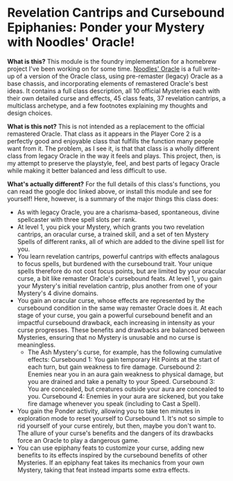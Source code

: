 # Revelation Cantrips and Cursebound Epiphanies: Ponder your Mystery with Noodles' Oracle!
<p><strong>What is this?</strong> This module is the foundry implementation for a homebrew project I've been working on for some time. <a title="Ponder Your Mystery: Noodles' Oracle" href="https://docs.google.com/document/d/1qgNQzsxTVbCRRbDb1S2a-OugyhG0e7jBp8i8QbVDJOE/edit?usp=sharing" target="_blank" rel="noopener">Noodles' Oracle</a> is a full write-up of a version of the Oracle class, using pre-remaster (legacy) Oracle as a base chassis, and incorporating elements of remastered Oracle's best ideas. It contains a full class description, all 10 official Mysteries each with their own detailed curse and effects, 45 class feats, 37 revelation cantrips, a multiclass archetype, and a few footnotes explaining my thoughts and design choices.</p>
<p><strong>What is this not?</strong> This is not intended as a replacement to the official remastered Oracle. That class as it appears in the Player Core 2 is a perfectly good and enjoyable class that fulfills the function many people want from it. The problem, as I see it, is that that class is a wholly different class from legacy Oracle in the way it feels and plays. This project, then, is my attempt to preserve the playstyle, feel, and best parts of legacy Oracle while making it better balanced and less difficult to use.</p>
<p><strong>What's actually different?</strong> For the full details of this class's functions, you can read the google doc linked above, or install this module and see for yourself! Here, however, is a summary of the major things this class does:</p>
<ul>
<li>As with legacy Oracle, you are a charisma-based, spontaneous, divine spellcaster with three spell slots per rank.</li>
<li>At level 1, you pick your Mystery, which grants you two revelation cantrips, an oracular curse, a trained skill, and a set of ten Mystery Spells of different ranks, all of which are added to the divine spell list for you.</li>
<li>You learn revelation cantrips, powerful cantrips with effects analagous to focus spells, but burdened with the cursebound trait. Your unique spells therefore do not cost focus points, but are limited by your oracular curse, a bit like remaster Oracle's cursebound feats. At level 1, you gain your Mystery's initial revelation cantrip, plus another from one of your Mystery's 4 divine domains.</li>
<li>You gain an oracular curse, whose effects are represented by the cursebound condition in the same way remaster Oracle does it. At each stage of your curse, you gain a powerful cursebound benefit and an impactful cursebound drawback, each increasing in intensity as your curse progresses. These benefits and drawbacks are balanced between Mysteries, ensuring that no Mystery is unusable and no curse is meaningless.
<ul>
<li>The Ash Mystery's curse, for example, has the following cumulative effects: Cursebound 1: You gain temporary Hit Points at the start of each turn, but gain weakness to fire damage. Cursebound 2: Enemies near you in an aura gain weakness to physical damage, but you are drained and take a penalty to your Speed. Cursebound 3: You are concealed, but creatures outside your aura are concealed to you. Cursebound 4: Enemies in your aura are sickened, but you take fire damage whenever you speak (including to Cast a Spell).</li>
</ul>
</li>
<li>You gain the Ponder activity, allowing you to take ten minutes in exploration mode to reset yourself to Cursebound 1. It's not so simple to rid yourself of your curse entirely, but then, maybe you don't want to. The allure of your curse's benefits and the dangers of its drawbacks force an Oracle to play a dangerous game.</li>
<li>You can use epiphany feats to customize your curse, adding new benefits to its effects inspired by the cursebound benefits of other Mysteries. If an epiphany feat takes its mechanics from your own Mystery, taking that feat instead imparts some extra effects.</li>
</ul>
